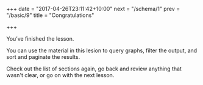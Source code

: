 +++
date = "2017-04-26T23:11:42+10:00"
next = "/schema/1"
prev = "/basic/9"
title = "Congratulations"

+++


You’ve finished the lesson.

You can use the material in this lesion to query graphs, filter the output, and sort and paginate the results.

Check out the list of sections again, go back and review anything that
wasn't clear, or go on with the next lesson. 
